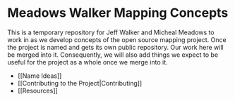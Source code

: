 # Meadows Walker Mapping Concepts
This is a temporary repository for Jeff Walker and Micheal Meadows to work in as we develop concepts of the open source mapping project.  Once the project is named and gets its own public repository.  Our work here will be merged into it.  Consequently, we will also add things we expect to be useful for the project as a whole once we merge into it.

* [[Name Ideas]]
* [[Contributing to the Project|Contributing]]
* [[Resources]]